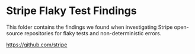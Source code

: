 # Stripe Flaky Test Findings
This folder contains the findings we found when investigating Stripe open-source repositories for flaky tests and non-deterministic errors.

https://github.com/stripe